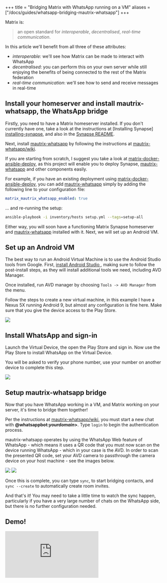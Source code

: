 +++
title = "Bridging Matrix with WhatsApp running on a VM"
aliases = ["/docs/guides/whatsapp-bridging-mautrix-whatsapp"]
+++

Matrix is:

> an open standard for *interoperable*, *decentralised*, *real-time
  communication*.

In this article we'll benefit from all three of these attributes:

* *interoperable:* we'll see how Matrix can be made to interact with WhatsApp
* *decentralised*: you can perform this on your own server while still enjoying
   the benefits of being connected to the rest of the Matrix federation
* *real-time communication*: we'll see how to send and receive messages in
   real-time

## Install your homeserver and install mautrix-whatsapp, the WhatsApp bridge

Firstly, you need to have a Matrix homeserver installed. If you don't currently
have one, take a look at the instructions at [Installing Synapse]
[installing-synapse], and also in the [Synapse README][Synapse].

Next, install [mautrix-whatsapp] by following the instructions at
[mautrix-whatsapp/wiki].

If you are starting from scratch, I suggest you take a look at
[matrix-docker-ansible-deploy], as this project will enable you to deploy
Synapse, [mautrix-whatsapp] and other components easily.

For example, if you have an existing deployment using
[matrix-docker-ansible-deploy], you can add [mautrix-whatsapp] simply by adding
the following line to your configuration file:

```yaml
matrix_mautrix_whatsapp_enabled: true
```

... and re-running the setup:

```sh
ansible-playbook -i inventory/hosts setup.yml --tags=setup-all
```

Either way, you will soon have a functioning Matrix Synapse homeserver and
[mautrix-whatsapp] installed with it. Next, we will set up an Android VM.

## Set up an Android VM

The best way to run an Android Virtual Machine is to use the Android Studio
tools from Google. First, [install Android Studio
](https://developer.android.com/studio/install), making sure to follow the
post-install steps, as they will install additional tools we need, including
AVD Manager.

Once installed, run AVD manager by choosing `Tools -> AVD Manager` from the
menu.

Follow the steps to create a new virtual machine, in this example I have a Nexus
5X running Android 9, but almost any configuration is fine here. Make sure that
you give the device access to the Play Store.

![](/docs/legacy/avd.png)

## Install WhatsApp and sign-in

Launch the Virtual Device, the open the Play Store and sign in. Now use the Play Store to install WhatsApp on the Virtual Device.

You will be asked to verify your phone number, use your number on another device to complete this step.


![](/docs/legacy/nexus5.png)


## Setup mautrix-whatsapp bridge

Now that you have WhatsApp working in a VM, and Matrix working on your server,
it's time to bridge them together!

Per the instructions at [mautrix-whatsapp/wiki], you must start a new chat
with **@whatsappbot:*yourdomain*>**. Type `login` to begin the authentication
process.

mautrix-whatsapp operates by using the WhatsApp Web feature of WhatsApp - which
means it uses a QR code that you must now scan on the device running WhatsApp -
which in your case is the AVD. In order to scan the presented QR code, set your
AVD camera to passthrough the camera device on your host machine - see the
images below.

![](/docs/legacy/camera1.png)
![](/docs/legacy/camera2.png)

Once this is complete, you can type `sync`, to start bridging contacts, and
`sync --create` to automatically create room invites.

And that's it! You may need to take a little time to watch the sync happen,
particularly if you have a very large number of chats on the WhatsApp side, but
there is no further configuration needed.

## Demo!

<iframe src="https://www.youtube.com/embed/edSgP2dEZ1o" frameBorder="0" allow="accelerometer; autoplay; encrypted-media; gyroscope; picture-in-picture" allowFullScreen></iframe>

[installing-synapse]: https://matrix.org/docs/guides/installing-synapse
[mautrix-whatsapp]: https://github.com/tulir/mautrix-whatsapp
[Synapse]: https://github.com/matrix-org/synapse
[matrix-docker-ansible-deploy]: https://github.com/spantaleev/matrix-docker-ansible-deploy/
[mautrix-whatsapp/wiki]: https://github.com/tulir/mautrix-whatsapp/wiki
